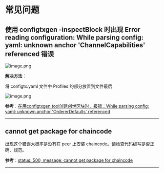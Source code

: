 # 常见问题

## 使用 configtxgen -inspectBlock 时出现 Error reading configuration:  While parsing config: yaml: unknown anchor 'ChannelCapabilities' referenced 错误

![image.png](http://ww1.sinaimg.cn/large/006alGmrgy1g8v2ur82w1j31880ei0xo.jpg)

**解决方法**：

将 configtx.yaml 文件中 Profiles 的部分放置到文件最后

![image.png](http://ww1.sinaimg.cn/large/006alGmrgy1g8v2z281w0j30zc0bb40a.jpg)

**参考**：[在用configtxgen tool创建创世区块时，报错：While parsing config: yaml: unknown anchor 'OrdererDefaults' referenced](https://blog.csdn.net/DamonREN/article/details/90753164)

---

## cannot get package for chaincode

出现这个错误大概率是没有在 peer 上安装 chaincode。请检查代码编写是否正确、规范。

**参考**：[status: 500, message: cannot get package for chaincode](https://stackoverflow.com/questions/50925777/status-500-message-cannot-get-package-for-chaincode)

---

